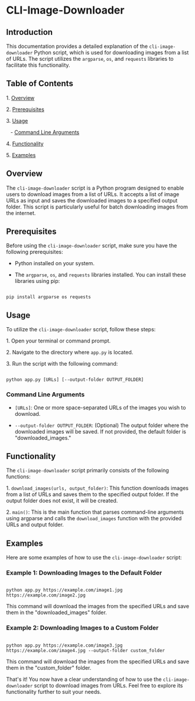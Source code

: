 # CLI-Image-Downloader

## Introduction

This documentation provides a detailed explanation of the `cli-image-downloader` Python script, which is used for downloading images from a list of URLs. The script utilizes the `argparse`, `os`, and `requests` libraries to facilitate this functionality.

## Table of Contents

1\. [Overview](#overview)

2\. [Prerequisites](#prerequisites)

3\. [Usage](#usage)

   - [Command Line Arguments](#command-line-arguments)

4\. [Functionality](#functionality)

5\. [Examples](#examples)

## Overview <a name="overview"></a>

The `cli-image-downloader` script is a Python program designed to enable users to download images from a list of URLs. It accepts a list of image URLs as input and saves the downloaded images to a specified output folder. This script is particularly useful for batch downloading images from the internet.

## Prerequisites <a name="prerequisites"></a>

Before using the `cli-image-downloader` script, make sure you have the following prerequisites:

- Python installed on your system.

- The `argparse`, `os`, and `requests` libraries installed. You can install these libraries using pip:

```shell

pip install argparse os requests

```

## Usage <a name="usage"></a>

To utilize the `cli-image-downloader` script, follow these steps:

1\. Open your terminal or command prompt.

2\. Navigate to the directory where `app.py` is located.

3\. Run the script with the following command:

```shell

python app.py [URLs] [--output-folder OUTPUT_FOLDER]

```

### Command Line Arguments <a name="command-line-arguments"></a>

- `[URLs]`: One or more space-separated URLs of the images you wish to download.

- `--output-folder OUTPUT_FOLDER`: (Optional) The output folder where the downloaded images will be saved. If not provided, the default folder is "downloaded_images."

## Functionality <a name="functionality"></a>

The `cli-image-downloader` script primarily consists of the following functions:

1\. `download_images(urls, output_folder)`: This function downloads images from a list of URLs and saves them to the specified output folder. If the output folder does not exist, it will be created.

2\. `main()`: This is the main function that parses command-line arguments using argparse and calls the `download_images` function with the provided URLs and output folder.

## Examples <a name="examples"></a>

Here are some examples of how to use the `cli-image-downloader` script:

### Example 1: Downloading Images to the Default Folder

```shell

python app.py https://example.com/image1.jpg https://example.com/image2.jpg

```

This command will download the images from the specified URLs and save them in the "downloaded_images" folder.

### Example 2: Downloading Images to a Custom Folder

```shell

python app.py https://example.com/image3.jpg https://example.com/image4.jpg --output-folder custom_folder

```

This command will download the images from the specified URLs and save them in the "custom_folder" folder.

That's it! You now have a clear understanding of how to use the `cli-image-downloader` script to download images from URLs. Feel free to explore its functionality further to suit your needs.